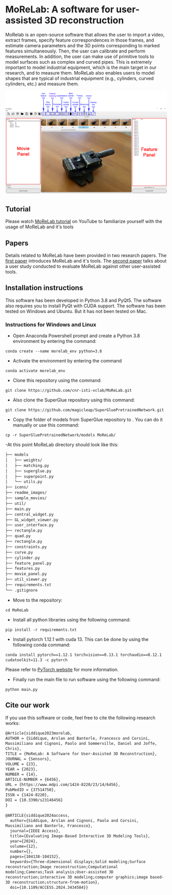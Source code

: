 # MoReLab: A software for user-assisted 3D reconstruction

MoRelab is an open-source software that allows the user to import a video, extract frames, specify feature correspondences in those frames, and estimate camera parameters and the 3D points corresponding to marked features simultaneously. Then, the user can calibrate and perform measurements. In addition, the user can make use of primitive tools to model surfaces such as complex and curved pipes. This is extremely important to model industrial equipment, which is the main target in our research, and to measure them. MoReLab also enables users to model shapes that are typical of industrial equipment (e.g., cylinders, curved cylinders, etc.) and measure them.

![image](./images/ui.png)

## Tutorial
Please watch [MoReLab tutorial](https://youtu.be/UA_6RRJ2YoY) on YouTube to familiarize yourself with the usage of MoReLab and it's tools

## Papers
Details related to MoReLab have been provided in two research papers. The [first paper](https://www.mdpi.com/1424-8220/23/14/6456) introduces MoReLab and it's tools. The [second paper](https://ieeexplore.ieee.org/abstract/document/10613405) talks about a user study conducted to evaluate MoReLab against other user-assisted tools.

## Installation instructions
This software has been developed in Python 3.8 and PyQt5. The software also requires you to install PyQt with CUDA support. The software has been tested on Windows and Ubuntu. But it has not been tested on Mac.

### Instructions for Windows and Linux
- Open Anaconda Powershell prompt and create a Python 3.8 environment by entering the command:
~~~
conda create --name morelab_env python=3.8
~~~

- Activate the environment by entering the command
~~~
conda activate morelab_env
~~~

- Clone this repository using the command:
~~~
git clone https://github.com/cnr-isti-vclab/MoReLab.git
~~~

- Also clone the SuperGlue repository using this command:
~~~
git clone https://github.com/magicleap/SuperGluePretrainedNetwork.git
~~~

- Copy the folder of models from SuperGlue repository to . You can do it manually or use this command:
~~~
cp -r SuperGluePretrainedNetwork/models MoReLab/
~~~

-At this point MoReLab directory should look like this:
```bash
├── models
│   ├── weights/
│   ├── matching.py
│   ├── superglue.py
│   ├── superpoint.py
│   └── utils.py
├── icons/
├── readme_images/
├── sample_movies/
├── util/
├── main.py
├── central_widget.py
├── GL_widget_viewer.py
├── user_interface.py
├── rectangle.py
├── quad.py
├── rectangle.py
├── constraints.py
├── curve.py
├── cylinder.py
├── feature_panel.py
├── features.py
├── movie_panel.py
├── util_viewer.py
├── requirements.txt
└── .gitignore
```

- Move to the repository:
~~~
cd MoReLab
~~~

- Install all python libraries using the following command:
~~~
pip install -r requirements.txt
~~~

- Install pytorch 1.12.1 with cuda 13. This can be done by using the following conda command:
~~~
conda install pytorch==1.12.1 torchvision==0.13.1 torchaudio==0.12.1 cudatoolkit=11.3 -c pytorch
~~~
Please refer to [PyTorch website](https://pytorch.org/get-started/previous-versions/) for more information.


- Finally run the main file to run software using the following command:
~~~
python main.py
~~~

## Cite our work
If you use this software or code, feel free to cite the following research works:

~~~
@Article{siddique2023morelab,
AUTHOR = {Siddique, Arslan and Banterle, Francesco and Corsini, Massimiliano and Cignoni, Paolo and Sommerville, Daniel and Joffe, Chris},
TITLE = {MoReLab: A Software for User-Assisted 3D Reconstruction},
JOURNAL = {Sensors},
VOLUME = {23},
YEAR = {2023},
NUMBER = {14},
ARTICLE-NUMBER = {6456},
URL = {https://www.mdpi.com/1424-8220/23/14/6456},
PubMedID = {37514750},
ISSN = {1424-8220},
DOI = {10.3390/s23146456}
}

@ARTICLE{siddique2024access,
  author={Siddique, Arslan and Cignoni, Paolo and Corsini, Massimiliano and Banterle, Francesco},
  journal={IEEE Access}, 
  title={Evaluating Image-Based Interactive 3D Modeling Tools}, 
  year={2024},
  volume={12},
  number={},
  pages={104138-104152},
  keywords={Three-dimensional displays;Solid modeling;Surface reconstruction;Image reconstruction;Computational modeling;Cameras;Task analysis;User-assisted 3D reconstruction;interactive 3D modeling;computer graphics;image based-3D reconstruction;structure-from-motion},
  doi={10.1109/ACCESS.2024.3434584}}
~~~
